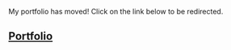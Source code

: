 My portfolio has moved! Click on the link below to be redirected.

## [Portfolio](https://jacxson.github.io/Portfolio)
